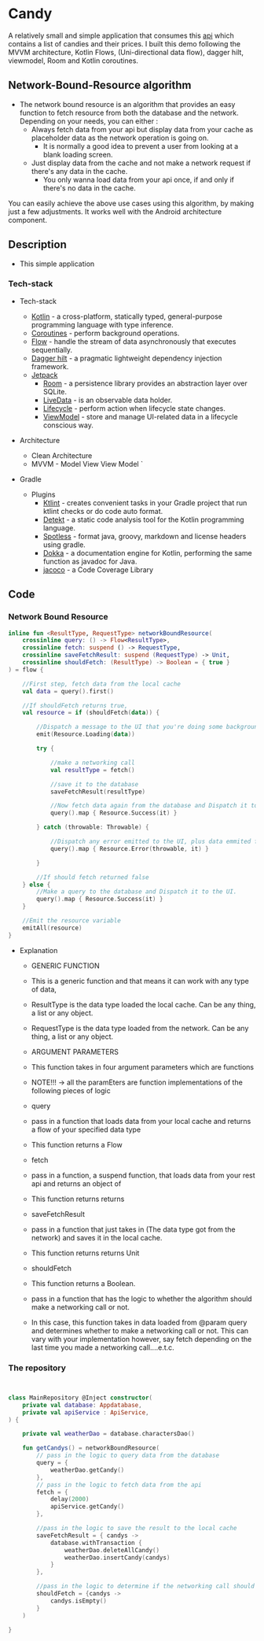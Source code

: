 # Candy

A relatively small and simple application that consumes this [api](https://vast-brushlands-23089.herokuapp.com/main/api/) which contains a list of candies and their prices. I built this demo following the MVVM architecture, Kotlin Flows, (Uni-directional data flow), dagger hilt, viewmodel, Room and Kotlin coroutines.

## Network-Bound-Resource algorithm

* The network bound resource is an algorithm that provides an easy function to fetch resource from both the database and the network. Depending on your needs, you can either :
    * Always fetch data from your api but display data from your cache as placeholder data as the network operation is going on. 
        - It is normally a good idea to prevent a user from looking at a blank loading screen.
    * Just display data from the cache and not make a network request if there's any data in the cache.
        - You only wanna load data from your api once, if and only if there's no data in the cache.
    
You can easily achieve the above use cases using this algorithm, by making just a few adjustments. It works well with the Android architecture component. 

## Description
* This simple application 

### Tech-stack

* Tech-stack
    * [Kotlin](https://kotlinlang.org/) - a cross-platform, statically typed, general-purpose programming language with type inference.
    * [Coroutines](https://kotlinlang.org/docs/reference/coroutines-overview.html) - perform background operations.
    * [Flow](https://kotlinlang.org/docs/reference/coroutines/flow.html) - handle the stream of data asynchronously that executes sequentially.
    * [Dagger hilt](https://dagger.dev/hilt/) - a pragmatic lightweight dependency injection framework.
    * [Jetpack](https://developer.android.com/jetpack)
        * [Room](https://developer.android.com/topic/libraries/architecture/room) - a persistence library provides an abstraction layer over SQLite.
        * [LiveData](https://developer.android.com/topic/libraries/architecture/livedata) - is an observable data holder.
        * [Lifecycle](https://developer.android.com/topic/libraries/architecture/lifecycle) - perform action when lifecycle state changes.
        * [ViewModel](https://developer.android.com/topic/libraries/architecture/viewmodel) - store and manage UI-related data in a lifecycle conscious way.

* Architecture
    * Clean Architecture
    * MVVM - Model View View Model
`
* Gradle
    * Plugins
        * [Ktlint](https://github.com/JLLeitschuh/ktlint-gradle) - creates convenient tasks in your Gradle project that run ktlint checks or do code auto format.
        * [Detekt](https://github.com/detekt/detekt) - a static code analysis tool for the Kotlin programming language.
        * [Spotless](https://github.com/diffplug/spotless) - format java, groovy, markdown and license headers using gradle.
        * [Dokka](https://github.com/Kotlin/dokka) - a documentation engine for Kotlin, performing the same function as javadoc for Java.
        * [jacoco](https://github.com/jacoco/jacoco) - a Code Coverage Library

## Code

### Network Bound Resource

```kotlin
inline fun <ResultType, RequestType> networkBoundResource(
    crossinline query: () -> Flow<ResultType>,
    crossinline fetch: suspend () -> RequestType,
    crossinline saveFetchResult: suspend (RequestType) -> Unit,
    crossinline shouldFetch: (ResultType) -> Boolean = { true }
) = flow {

    //First step, fetch data from the local cache
    val data = query().first()

    //If shouldFetch returns true,
    val resource = if (shouldFetch(data)) {

        //Dispatch a message to the UI that you're doing some background work
        emit(Resource.Loading(data))

        try {

            //make a networking call
            val resultType = fetch()

            //save it to the database
            saveFetchResult(resultType)

            //Now fetch data again from the database and Dispatch it to the UI
            query().map { Resource.Success(it) }

        } catch (throwable: Throwable) {

            //Dispatch any error emitted to the UI, plus data emmited from the Database
            query().map { Resource.Error(throwable, it) }

        }

        //If should fetch returned false
    } else {
        //Make a query to the database and Dispatch it to the UI.
        query().map { Resource.Success(it) }
    }

    //Emit the resource variable
    emitAll(resource)
}
```

* Explanation 

  * GENERIC FUNCTION
  * This is a generic function and that means it can work with any type of data,
   * ResultType is the data type loaded the local cache. Can be any thing, a list or any object.
   * RequestType is the data type loaded from the network. Can be any thing, a list or any object.
 
  * ARGUMENT PARAMETERS
   * This function takes in four argument parameters which are functions
 
  * NOTE!!! -> all the paramEters are function implementations of the following pieces of logic
 
  * query
   * pass in a function that loads data from your local cache and returns a flow of your specified data type <ResultType>
   * This function returns a Flow<ResultType>

 
  * fetch
   * pass in a function, a suspend function, that loads data from your rest api and returns an object of <RequestType>
   * This function returns returns <RequestType>

 
  * saveFetchResult
   * pass in a function that just takes in <RequestType> (The data type got from the network) and saves it in the local cache.
   * This function returns returns Unit

 
  * shouldFetch 
   * This function returns a Boolean.
   * pass in a function that has the logic to whether the algorithm should make a networking call or not.
   * In this case, this function takes in data loaded from @param query and determines whether to make a networking call or not. This can vary with your implementation however, say fetch depending on the last time you made a networking call....e.t.c.
 

### The repository

``` Kotlin


class MainRepository @Inject constructor(
    private val database: Appdatabase,
    private val apiService : ApiService,
) {

    private val weatherDao = database.charactersDao()

    fun getCandys() = networkBoundResource(
        // pass in the logic to query data from the database
        query = {
            weatherDao.getCandy()
        },
        // pass in the logic to fetch data from the api
        fetch = {
            delay(2000)
            apiService.getCandy()
        },

        //pass in the logic to save the result to the local cache
        saveFetchResult = { candys ->
            database.withTransaction {
                weatherDao.deleteAllCandy()
                weatherDao.insertCandy(candys)
            }
        },

        //pass in the logic to determine if the networking call should be made
        shouldFetch = {candys ->
            candys.isEmpty()
        }
    )
    
}
    
 ```
 



